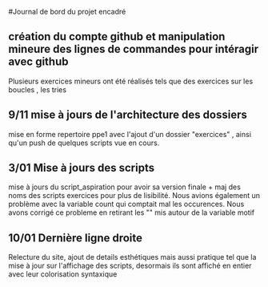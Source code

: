#Journal de bord du projet encadré
## création du compte github et manipulation mineure des lignes de commandes pour intéragir avec github
Plusieurs exercices mineurs ont été réalisés tels que des exercices sur les boucles , les tries
## 9/11 mise à jours de l'architecture des dossiers
mise en forme repertoire ppe1 avec l'ajout d'un dossier "exercices" , ainsi qu'un push de quelques scripts vue en cours.
## 3/01 Mise à jours des scripts

mise à jours du script_aspiration pour avoir sa version finale + maj des noms des scripts exercices pour plus de lisibilité.
Nous avions également un problème avec la variable count qui comptait mal les occurences. Nous avons corrigé ce probleme en retirant les "" mis autour de la variable motif
## 10/01 Dernière ligne droite
Relecture du site, ajout de details esthétiques mais aussi pratique tel que la mise à jour sur l'affichage des scripts, desormais ils sont affiché en entier avec leur colorisation syntaxique
